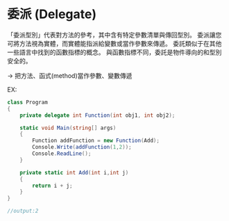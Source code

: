 # 委派 (Delegate)
「委派型別」代表對方法的參考，其中含有特定參數清單與傳回型別。 委派讓您可將方法視為實體，而實體能指派給變數或當作參數來傳遞。 委託類似于在其他一些語言中找到的函數指標的概念。 與函數指標不同，委託是物件導向的和型別安全的。

-> 把方法、函式(method)當作參數、變數傳遞

EX:
```C#
class Program
{
    private delegate int Function(int obj1, int obj2);

    static void Main(string[] args)
    {
        Function addFunction = new Function(Add);
        Console.Write(addFunction(1,2));
        Console.ReadLine();
    }

    private static int Add(int i,int j)
    {
        return i + j;
    }
}

//output:2
```